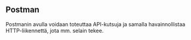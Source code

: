 ## Postman
Postmanin avulla voidaan toteuttaa API-kutsuja ja samalla havainnollistaa HTTP-liikennettä, jota mm. selain tekee.
